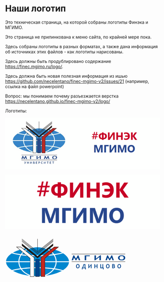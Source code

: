 # Наши логотип

Это техническая страница, на которой собраны логотипы Финэка и МГИМО.

Это страница не прилинкована к меню сайта, по крайней мере пока.

Здесь собраны логотипы в разных форматах, а также дана информация об источниках 
этих файлов - как логотипы нарисованы.

Здесь должны быть продублировано содержание https://finec.mgimo.ru/logo/.

Здесь должна быть новая полезная информация из ишью 
https://github.com/necelentano/finec-mgimo-v2/issues/21 (например, ссылка на файл powerpoint)

Вопрос: мы понимаем почему разъезжается верстка 
https://necelentano.github.io/finec-mgimo-v2/logo/

Логотипы:

![Логотип ФИНЭК МГИМО Одинцово](front_dash.png)

![Логотип ФИНЭК МГИМО Одинцово](finec.png)


<img style="display: block; width: 100%;">
<svg version="1.1" viewBox="0 0 300 95.304" xmlns="http://www.w3.org/2000/svg" width="100%">
<g transform="matrix(.92722 0 0 .92722 -17.064 -38.575)">
<path class="fil0" d="m86.1 66.657c37.364 0 67.836 14.471 67.836 32.214s-30.472 32.214-67.836 32.214-67.836-14.471-67.836-32.214 30.472-32.214 67.836-32.214z" style="fill-rule:evenodd;fill:#fff;stroke-width:.21114"/>
<path class="fil1" d="m103 69.68c13.663 1.6686 25.603 5.3098 34.268 10.212-1.1009 0.28983-6.9626 1.7761-16.341 3.134-4.0999-5.8077-10.377-10.499-17.928-13.346zm15.668 13.661c-8.5354 1.1443-19.601 2.1171-32.41 2.0735 0 0-15.505 0.29188-32.843-1.9132 6.6324-8.8673 18.809-14.832 32.687-14.832 13.793 0 25.907 5.8925 32.566 14.672zm-67.515-0.14053c-5.5097-0.76528-11.143-1.7904-16.471-3.164 8.687-4.9753 20.725-8.6718 34.519-10.357-7.6256 2.8764-13.953 7.6325-18.05 13.521zm88.335-1.9773c7.4406 4.7173 11.991 10.451 12.433 16.648h-25.818c-0.17639-4.6293-1.5741-9.0187-3.9454-12.963 5.8624-0.87801 11.818-2.0687 17.332-3.6846zm-15.415 16.648h-75.945c0.18459-4.4857 1.6099-8.7294 4.0117-12.52 8.7847 1.1732 20.251 2.1086 34.118 1.9798 0 0 16.135 0.30844 33.723-2.1105 2.4516 3.8238 3.9068 8.1137 4.0934 12.651zm-77.975 0h-25.818c0.43447-6.0959 4.8432-11.744 12.069-16.417 1.9287 0.56504 7.9482 2.1931 17.613 3.5945-2.3202 3.9086-3.6886 8.2484-3.8628 12.823zm105.82 2.016c-0.45276 6.1949-5.0114 11.926-12.458 16.64-5.5106-1.6131-11.461-2.8023-17.318-3.6789 2.3749-3.9439 3.7773-8.3318 3.9578-12.961h25.82zm-31.952 12.649c-17.582-2.4167-33.709-2.1079-33.709-2.1079-13.86-0.12868-25.32 0.80525-34.104 1.9775-2.406-3.7894-3.8352-8.0322-4.0246-12.518h75.945c-0.19147 4.5368-1.6503 8.8257-4.1065 12.648zm-69.991 0.17215c-9.6268 1.3953-15.639 3.0162-17.599 3.5888-7.2316-4.6726-11.649-10.318-12.094-16.412h25.818c0.17859 4.5742 1.5508 8.9129 3.8749 12.82zm87.263 5.1504c-8.664 4.894-20.591 8.528-34.237 10.195 7.5405-2.8441 13.811-7.5266 17.911-13.324 9.3004 1.3457 15.147 2.8189 16.327 3.1287zm-68.036 10.194c-13.779-1.6828-25.804-5.3736-34.488-10.34 5.3239-1.371 10.952-2.3946 16.456-3.1587 4.097 5.8775 10.417 10.625 18.032 13.498zm-15.77-13.799c17.331-2.2028 32.826-1.9104 32.826-1.9104 12.8-0.0436 23.859 0.92763 32.393 2.0707-6.6619 8.767-18.768 14.65-32.55 14.65-13.865 0-26.034-5.9548-32.67-14.81z" style="fill-rule:evenodd;fill:#0087cf;stroke-width:.21114"/>
<path d="m118.77 51.243-32.383 26.004v-26.004h-0.61776v26.004l-32.336-25.968v0.83466l32.645 26.217 32.693-26.163z" style="fill-rule:evenodd;fill:#1f1a17;stroke-width:.21114"/>
<path d="m118.77 53.475-32.693 26.253-32.645-26.217v0.83466l32.647 26.215 32.691-26.16z" style="fill-rule:evenodd;fill:#1f1a17;stroke-width:.21114"/>
<path d="m118.77 55.709-32.693 26.253-32.645-26.215v0.83466l32.645 26.215 32.693-26.163z" style="fill-rule:evenodd;fill:#1f1a17;stroke-width:.21114"/>
<path d="m118.77 60.97-32.693 26.302-32.645-26.266v4.5775l32.645 26.059 32.693-26.057z" style="fill-rule:evenodd;fill:#1f1a17;stroke-width:.21114"/>
<path d="m41.308 67.806 29.097 24.167v38.236h8.8346v-40.083l-28.027-22.322z" style="fill-rule:evenodd;fill:#1f1a17;stroke-width:.21114"/>
<path d="m120.99 67.806-28.027 22.322v40.081h8.8342v-38.236l29.097-24.169z" style="fill-rule:evenodd;fill:#1f1a17;stroke-width:.21114"/>
<path d="m81.689 93.77v36.439h8.8213v-36.439z" style="fill-rule:evenodd;fill:#1f1a17;stroke-width:.21114"/>
<g transform="matrix(1.2509,0,0,1.2509,107.23,-59.76)">
<path d="m40.213 113.74v0.56169h89.583v-0.56169z" style="fill-rule:evenodd;fill:#1f1a17;stroke-width:.21114"/>
<path d="m40.213 126.43v0.56168h89.583v-0.56164z" style="fill-rule:evenodd;fill:#1f1a17;stroke-width:.21114"/>
<path d="m123.7 116.16v1e-3c-1.8008 0-3.2391 0.40146-4.3128 1.2057-1.0733 0.80247-1.6121 1.783-1.6121 2.9382 0 1.3164 0.49044 2.359 1.4646 3.1273 0.97724 0.77012 2.3971 1.1528 4.2621 1.1528 2.0028 0 3.5533-0.38128 4.6494-1.1438 1.0927-0.76456 1.6402-1.8086 1.6402-3.1363 0-1.3223-0.52489-2.3424-1.576-3.0632-1.0509-0.72094-2.5573-1.0818-4.5154-1.0818zm-35.676 0.0236-7.1902 5.6017v-5.4745h-2.4418v8.263h1.0346l7.1902-5.6017v5.4745h2.4418v-8.263zm-44.996 0.1272-2.8189 8.1358h2.3888l1.5108-4.3803 2.838 4.4918h0.88146l2.8189-4.4918 1.4421 4.3803h2.408l-2.8583-8.1358h-1.3081l-2.9528 5.4858-3.0407-5.4858zm18.998 0v8.1358h2.4609v-6.8626h6.0914v-1.2732zm37.482 0-2.7682 8.1358h2.3449l1.4849-4.3803 2.7885 4.4918h0.86458l2.7682-4.4918 1.4173 4.3803h2.3641l-2.8076-8.1358h-1.2845l-2.8988 5.4858-2.9878-5.4858zm24.192 1.1348c2.3713 0 3.5574 0.95291 3.5574 2.8594 0 0.98632-0.32039 1.7312-0.96139 2.2357-0.64071 0.50459-1.5734 0.75651-2.7941 0.75651-1.0253 0-1.814-0.25237-2.3652-0.75313-0.55099-0.50269-0.8263-1.2489-0.8263-2.2391 0-0.87843 0.29105-1.5742 0.86796-2.0883 0.57996-0.51599 1.4196-0.77114 2.5217-0.77114zm-73.281 13.356c-0.88788 0-1.5974 0.33517-2.1277 1.0042-0.52718 0.669-0.79028 1.4844-0.79028 2.4463 0 1.0944 0.23954 1.9615 0.72048 2.6027 0.48094 0.63817 1.1808 0.95802 2.0995 0.95802 0.98654 0 1.7503-0.31843 2.2898-0.95351s0.80942-1.5036 0.80942-2.6072c0-1.1006-0.25884-1.9506-0.77677-2.5487-0.51793-0.60117-1.2595-0.90172-2.2245-0.90172zm50.156 0c-0.88788 0-1.5974 0.33517-2.1277 1.0042-0.52718 0.669-0.79028 1.4844-0.79028 2.4463 0 1.0944 0.24066 1.9615 0.7216 2.6027 0.48094 0.63817 1.1808 0.95802 2.0995 0.95802 0.98653 0 1.7491-0.31843 2.2886-0.95351s0.80942-1.5036 0.80942-2.6072c0-1.1006-0.25884-1.9506-0.77677-2.5487-0.51793-0.60117-1.2595-0.90172-2.2245-0.90172zm19.13 0c-0.88788 0-1.5974 0.33517-2.1277 1.0042-0.52718 0.669-0.79027 1.4844-0.79027 2.4463 0 1.0944 0.24067 1.9615 0.7216 2.6027 0.48094 0.63817 1.1808 0.95802 2.0995 0.95802 0.98654 0 1.7492-0.31843 2.2886-0.95351 0.53952-0.63508 0.80942-1.5036 0.80942-2.6072 0-1.1006-0.25884-1.9506-0.77677-2.5487-0.51793-0.60117-1.2595-0.90172-2.2245-0.90172zm-46.766 0.0191-3.5427 4.6606v-4.5548h-1.2023v6.8761h0.50884l3.5427-4.6606v4.5548h1.2023v-6.8761zm37.025 0.036c-0.2158 0-0.85466 0.0236-1.9183 0.0698v6.7703h2.0714c0.73683 0 1.3379-0.18079 1.8035-0.54149s0.69797-0.84914 0.69797-1.4657c0-0.92179-0.42033-1.5272-1.262-1.817 0.57034-0.30521 0.85557-0.72951 0.85557-1.2721 0-0.55801-0.20037-0.98799-0.60115-1.2901-0.3977-0.30213-0.94715-0.45368-1.647-0.45368zm-49.976 0.0698c-0.32987 1.6617-0.68351 2.921-1.0627 3.778-0.3792 0.85397-0.75467 1.5204-1.1246 1.9982h-0.46156v2.936h1.0582v-1.9419h4.4355v1.9419h1.0582v-2.936h-0.75764v-5.7762zm18.27 0v6.7703h1.2023v-3.0474h2.6962v3.0474h1.1843v-6.7703h-1.1843v2.65h-2.6962v-2.65zm9.8796 0v6.7703h4.458v1.9419h1.0818v-2.9922h-0.77677v-5.72h-1.1832v5.72h-2.3866v-5.72zm21.799 0.93438c0.71525 0 1.0728 0.26168 1.0728 0.78577 0 0.58885-0.39223 0.88372-1.1753 0.88372-0.15106 0-0.34605-7e-3 -0.58652-0.0191v-1.6177c0.27439-0.0216 0.50399-0.0326 0.68896-0.0326zm-59.517 9e-3c1.1684 0 1.7528 0.79438 1.7528 2.3821 0 0.82006-0.15978 1.4393-0.47732 1.8586-0.31446 0.41928-0.77225 0.6293-1.3734 0.6293-0.5056 0-0.89386-0.2086-1.1652-0.62479-0.2713-0.41928-0.4064-1.04-0.4064-1.8631 0-0.73065 0.1419-1.3108 0.42553-1.7393 0.28671-0.42853 0.70136-0.64281 1.244-0.64281zm50.156 0c1.1684 0 1.7528 0.79438 1.7528 2.3821 0 0.82006-0.15865 1.4393-0.4762 1.8586-0.31445 0.41928-0.77224 0.6293-1.3734 0.6293-0.50561 0-0.89498-0.2086-1.1663-0.62479-0.2713-0.41928-0.4064-1.04-0.4064-1.8631 0-0.73065 0.14191-1.3108 0.42553-1.7393 0.28672-0.42853 0.70137-0.64281 1.244-0.64281zm19.13 0c1.1684 0 1.7528 0.79438 1.7528 2.3821 0 0.82006-0.15866 1.4393-0.4762 1.8586-0.31446 0.41928-0.77225 0.6293-1.3734 0.6293-0.5056 0-0.89498-0.2086-1.1663-0.62479-0.27129-0.41928-0.40639-1.04-0.40639-1.8631 0-0.73065 0.1419-1.3108 0.42553-1.7393 0.28671-0.42853 0.70137-0.64281 1.244-0.64281zm-58.884 0.0417h1.1561v4.7912h-2.8954c0.37304-0.50253 0.71673-1.1871 1.0312-2.0534s0.55087-1.779 0.7081-2.7378zm49.032 2.5251c0.56726 0 0.95978 0.0891 1.1787 0.26792 0.22196 0.17573 0.33322 0.45386 0.33322 0.83306 0 0.44703-0.128 0.7561-0.38389 0.92874-0.25588 0.16957-0.63561 0.25443-1.1381 0.25443-0.15415 0-0.35197-0.01-0.59553-0.0281v-2.2425c0.18807-9e-3 0.38985-0.0135 0.60566-0.0135z" style="fill:#00458e;stroke-width:.21114"/>
</g>
<polygon class="fil3 str0" transform="matrix(1.4638,0,0,1.4638,-71.971,6.9914)" points="113.17 57.09 113.17 83.581 118.24 83.581 118.24 57.735 137.04 42.123 131.96 42.123" style="fill-rule:evenodd;fill:#c4261d;stroke-width:.1764;stroke:#c4261d"/>
<polygon class="fil0 str1" transform="matrix(1.4638,0,0,1.4638,-71.971,6.9914)" points="102.8 57.09 102.8 83.581 97.727 83.581 97.727 57.735 78.934 42.123 84.01 42.123" style="fill-rule:evenodd;fill:#fff;stroke-width:.1764;stroke:#fff"/>
<polygon class="fil4 str2" transform="matrix(1.4638,0,0,1.4638,-71.971,6.9914)" points="105.43 83.581 110.54 83.581 110.54 59.792 105.43 59.792" style="fill-rule:evenodd;fill:#00458e;stroke-width:.1764;stroke:#00458e"/>
</g>
</svg>
</img>
